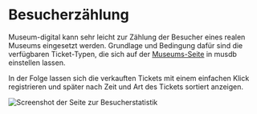 # Besucherzählung

Museum-digital kann sehr leicht zur Zählung der Besucher eines realen Museums eingesetzt werden. Grundlage und Bedingung dafür sind die verfügbaren Ticket-Typen, die sich auf der [Museums-Seite](../Museum/museumsinfo_tickettypes.md) in musdb einstellen lassen.

In der Folge lassen sich die verkauften Tickets mit einem einfachen Klick registrieren und später nach Zeit und Art des Tickets sortiert anzeigen.

![Screenshot der Seite zur Besucherstatistik](../../assets/musdb/Besucherstatistik/Besucherstatistik.avif)
